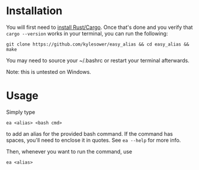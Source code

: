# Installation
You will first need to [install Rust/Cargo](https://www.rust-lang.org/tools/install). Once that's done and you verify that `cargo --version` works in your terminal, you can run the following:

`git clone https://github.com/kylesower/easy_alias && cd easy_alias && make`

You may need to source your ~/.bashrc or restart your terminal afterwards.

Note: this is untested on Windows.

# Usage

Simply type

`ea <alias> <bash cmd>`

to add an alias for the provided bash command. If the command has spaces, 
you'll need to enclose it in quotes. See `ea --help` for more info.

Then, whenever you want to run the command, use

`ea <alias>`
